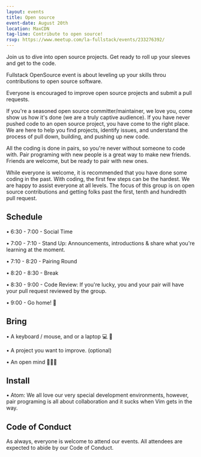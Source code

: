```yaml
---
layout: events
title: Open source
event-date: August 20th
location: MaxCDN
tag-line: Contribute to open source!
rsvp: https://www.meetup.com/la-fullstack/events/233276392/
---
```


Join us to dive into open source projects. Get ready to roll up your sleeves
and get to the code.

Fullstack OpenSource event is about leveling up your skills throu contributions to open source software.

Everyone is encouraged to improve open source projects and
submit a pull requests.

If you're a seasoned open source committer/maintainer, we love you, come show
us how it's done (we are a truly captive audience). If you have never pushed
code to an open source project, you have come to the right place. We are here
to help you find projects, identify issues, and understand the process of pull
down, building, and pushing up new code.

All the coding is done in pairs, so you're never without someone to code with.
Pair programing with new people is a great way to make new friends. Friends are
welcome, but be ready to pair with new ones.

While everyone is welcome, it is recommended that you have done some coding in
the past. With coding, the first few steps can be the hardest. We are happy to
assist everyone at all levels. The focus of this group is on open source
contributions and getting folks past the first, tenth and hundredth pull
request.

## Schedule

• 6:30 - 7:00 - Social Time

• 7:00 - 7:10 - Stand Up: Announcements, introductions & share what you're learning at the moment.

• 7:10 - 8:20 - Pairing Round

• 8:20 - 8:30 - Break

• 8:30 - 9:00 - Code Review: If you're lucky, you and your pair will have your pull request reviewed by the group. 

• 9:00 - Go home! 👞

## Bring

• A keyboard / mouse, and or a laptop  💻 🎹

• A project you want to improve. (optional)

• An open mind  💭💭💭

## Install

• Atom: We all love our very special development environments, however, pair
programing is all about collaboration and it sucks when Vim gets in the way.

## Code of Conduct

As always, everyone is welcome to attend our events. All attendees are expected to abide by our Code of Conduct. 

